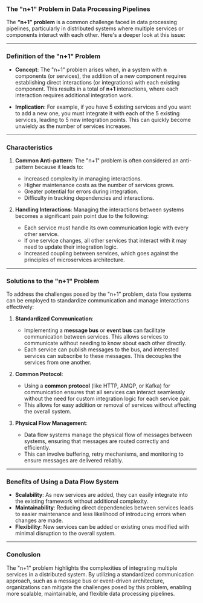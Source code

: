 ### The "n+1" Problem in Data Processing Pipelines

The **“n+1” problem** is a common challenge faced in data processing pipelines, particularly in distributed systems where multiple services or components interact with each other. Here's a deeper look at this issue:

---

### Definition of the "n+1" Problem

- **Concept**: The "n+1" problem arises when, in a system with **n** components (or services), the addition of a new component requires establishing direct interactions (or integrations) with each existing component. This results in a total of **n+1** interactions, where each interaction requires additional integration work.
  
- **Implication**: For example, if you have 5 existing services and you want to add a new one, you must integrate it with each of the 5 existing services, leading to 5 new integration points. This can quickly become unwieldy as the number of services increases.

---

### Characteristics

1. **Common Anti-pattern**: The "n+1" problem is often considered an anti-pattern because it leads to:
   - Increased complexity in managing interactions.
   - Higher maintenance costs as the number of services grows.
   - Greater potential for errors during integration.
   - Difficulty in tracking dependencies and interactions.

2. **Handling Interactions**: Managing the interactions between systems becomes a significant pain point due to the following:
   - Each service must handle its own communication logic with every other service.
   - If one service changes, all other services that interact with it may need to update their integration logic.
   - Increased coupling between services, which goes against the principles of microservices architecture.

---

### Solutions to the "n+1" Problem

To address the challenges posed by the "n+1" problem, data flow systems can be employed to standardize communication and manage interactions effectively:

1. **Standardized Communication**:
   - Implementing a **message bus** or **event bus** can facilitate communication between services. This allows services to communicate without needing to know about each other directly.
   - Each service can publish messages to the bus, and interested services can subscribe to these messages. This decouples the services from one another.

2. **Common Protocol**:
   - Using a **common protocol** (like HTTP, AMQP, or Kafka) for communication ensures that all services can interact seamlessly without the need for custom integration logic for each service pair.
   - This allows for easy addition or removal of services without affecting the overall system.

3. **Physical Flow Management**:
   - Data flow systems manage the physical flow of messages between systems, ensuring that messages are routed correctly and efficiently.
   - This can involve buffering, retry mechanisms, and monitoring to ensure messages are delivered reliably.

---

### Benefits of Using a Data Flow System

- **Scalability**: As new services are added, they can easily integrate into the existing framework without additional complexity.
- **Maintainability**: Reducing direct dependencies between services leads to easier maintenance and less likelihood of introducing errors when changes are made.
- **Flexibility**: New services can be added or existing ones modified with minimal disruption to the overall system.

---

### Conclusion

The "n+1" problem highlights the complexities of integrating multiple services in a distributed system. By utilizing a standardized communication approach, such as a message bus or event-driven architecture, organizations can mitigate the challenges posed by this problem, enabling more scalable, maintainable, and flexible data processing pipelines.
